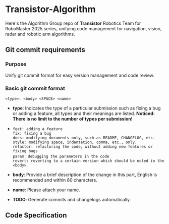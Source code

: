 # Transistor-Algorithm

Here's the Algorithm Group repo of **Transistor** Robotics Team for RoboMaster 2025 series, unifying code management for navigation, vision, radar and robotic arm algorithms.

## Git commit requirements

### Purpose

Unify git commit format for easy version management and code review.

###  Basic git commit format

```
<type>: <body> <SPACE> <name>
```

- **type**: Indicates the type of a particular submission such as fixing a bug or adding a feature, all types and their meanings are listed. **Noticed: There is no limit to the number of types per submission!**

- ```
  feat: adding a feature
  fix: fixing a bug
  docs: modifying documents only, such as README, CHANGELOG, etc.
  style: modifying space, indentation, comma, etc., only.
  refactor: refactoring the code, without adding new features or fixing bugs
  param：debugging the parameters in the code
  revert: reverting to a certain version which should be noted in the <body>
  ```

- **body**: Provide a brief description of the change in this part, English is recommended and within 80 characters.

- **name**: Please attach your name.

- **TODO**: Generate commits and changelogs automatically.

  

## Code Specification

